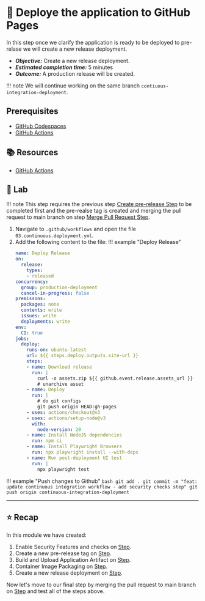 # :test_tube: Deploye the application to GitHub Pages

In this step once we clarify the application is ready to be deployed to pre-relase we will create a new release deployment.

- _**Objective:**_ Create a new release deployment.
- _**Estimated completion time:**_ 5 minutes
- _**Outcome:**_ A production release will be created.

!!! note
    We will continue working on the same branch `contiuous-integration-deployment`.

## Prerequisites

- [GitHub Codespaces](#)
- [GitHub Actions](#)

## :books: Resources

- [GitHub Actions](https://docs.github.com/en/actions)

## :pencil: Lab

!!! note
    This step requires the previous step [Create pre-release Step](../02.md) to be completed first and the pre-realse tag is created and merging the pull request to main branch on step [Merge Pull Request Step](../04.md).

1. Navigate to `.github/workflows` and open the file `03.continuous.deployment.yml`.
2. Add the following content to the file:
!!! example "Deploy Release"
      ``` yaml
      name: Deploy Release
      on:
        release:
          types:
          - released
      concurrency:
        group: production-deployment
        cancel-in-progress: false
      premissons:
        packages: none
        contents: write
        issues: write
        deployments: write
      env:
        CI: true
      jobs:
        deploy:
          runs-on: ubuntu-latest
          url: ${{ steps.deploy.outputs.site-url }}
          steps:
          - name: Download release
            run: |
              curl -o assets.zip ${{ github.event.release.assets_url }}
              # unarchive asset
          - name: Deploy
            run: |
              # do git configs
              git push origin HEAD:gh-pages
          - uses: actions/checkout@v3
          - uses: actions/setup-node@v3
            with:
              node-version: 20
          - name: Install NodeJS dependencies
            run: npm ci
          - name: Install Playwright Browsers
            run: npx playwright install --with-deps
          - name: Run post-deployment UI test
            run: |
              npx playwright test
      ```
!!! example "Push changes to Github"
       ``` bash
       git add .
       git commit -m "feat: update continuous integration workflow - add security checks step"
       git push origin continuous-integration-deployment
       ```

---

## :star: Recap

In this module we have created:

1. Enable Security Features and checks on [Step](../00.md).
2. Create a new pre-release tag on [Step](../01.md).
3. Build and Upload Application Artifact on [Step](../02.md).
4. Container Image Packaging on [Step](../02-extra.md).
5. Create a new release deployment on [Step](../03.md).

Now let's move to our final step by merging the pull request to main branch on [Step](../04.md) and test all of the steps above.
